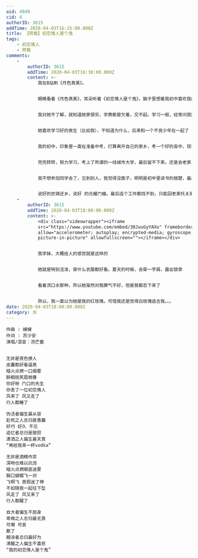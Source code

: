 ```yaml
---
aid: 4049
cid: 4
authorID: 3615
addTime: 2020-04-03T16:15:00.000Z
title: 【转载】初恋情人是个鬼
tags:
    - 初恋情人
    - 转载
comments:
    -
        authorID: 3615
        addTime: 2020-04-03T16:30:00.000Z
        content: >-
            我在B站刷《月色真美》。


            眼睛看着《月色真美》，耳朵听着《初恋情人是个鬼》，脑子里想着我初中喜欢我的那个女生。


            我对她不了解，就知道她家很穷，学费都是欠着，交不起。学习一般，经常问我数学题。


            她喜欢学习好的男生（比如我），不知道为什么，后来和一个不良少年在一起了（他成绩学校里都是倒数的，经常出去打架）


            我的初中，印象里一直在准备中考，打算离开自己的家乡，考一个好的高中，现在想想，如果我没有考到当年的高中，是不是就会在老家，也不会来一线城市读大学，我不知道读书有什么用。


            兜兜转转，努力学习，考上了所谓的一线城市大学，最后留不下来。还是会老家上班


            我不想参加同学会了，见到别人，我觉得没面子，明明是初中里读书的翘楚，最后什么都没有。


            说好的衣锦还乡，说好 的光耀门楣。最后连个工作都找不到，只能回老家托关系。
    -
        authorID: 3615
        addTime: 2020-04-03T18:00:00.000Z
        content: >-
            <div class="videowrapper"><iframe
            src="https://www.youtube.com/embed/30JuuGyYAXo" frameborder="0"
            allow="accelerometer; autoplay; encrypted-media; gyroscope;
            picture-in-picture" allowfullscreen=""></iframe></div>


            我学妹，大概给人的感觉就是这样的


            她就是特别活泼，穿什么衣服都好看。夏天的时候，会穿一字肩，露出锁骨


            看着流口水那种，所以她虽然对我脾气不好，但是我都忍下来了


            所以，我一直以为她是我的红玫瑰。可惜我还是觉得白玫瑰适合我。。。
date: 2020-04-03T18:00:00.000Z
category: 水
---
```


    作曲 : 嫂嫂
    作词 : 苏少安
    演唱/混音：流芒菌
    
    
    无非是夜色撩人
    皮囊都好看逼真
    暗火点燃一口烟雾
    醉眼挑笑眉梢春
    你好呀 门口的先生
    你丢了一位初恋情人
    风来了 风又走了
    行人都睡了
    
    伪活者偏生最从容
    赴死之人总归是愚蠢
    好巧 好久 不见
    追忆者总归是狼狈
    潇洒之人偏生最天真
    “再给我来一杯vodka”
    
    无非是酒精作祟
    深吻也难以抗违
    暗火点燃眼底迷雾
    胸口蝴蝶飞一对
    飞啊飞 真假迷了神
    不如随我一起往下坠
    风走了 风又来了
    行人都醒了
    
    自大者偏生不屈身
    卑微之人总归最无畏
    可嘲 可哀
    散了
    糊涂者总归最好为
    清醒之人偏生不喜悲
    “我的初恋情人是个鬼”
